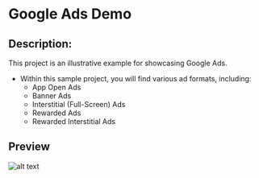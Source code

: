 # Google Ads Demo

## Description:
This project is an illustrative example for showcasing Google Ads.

  - Within this sample project, you will find various ad formats, including:
    - App Open Ads
    - Banner Ads
    - Interstitial (Full-Screen) Ads
    - Rewarded Ads
    - Rewarded Interstitial Ads

## Preview
![alt text](https://i.postimg.cc/65srPpvm/imgonline-com-ua-twotoone-Vn-VZQXW7-Vrje6-QCM.png "img")
